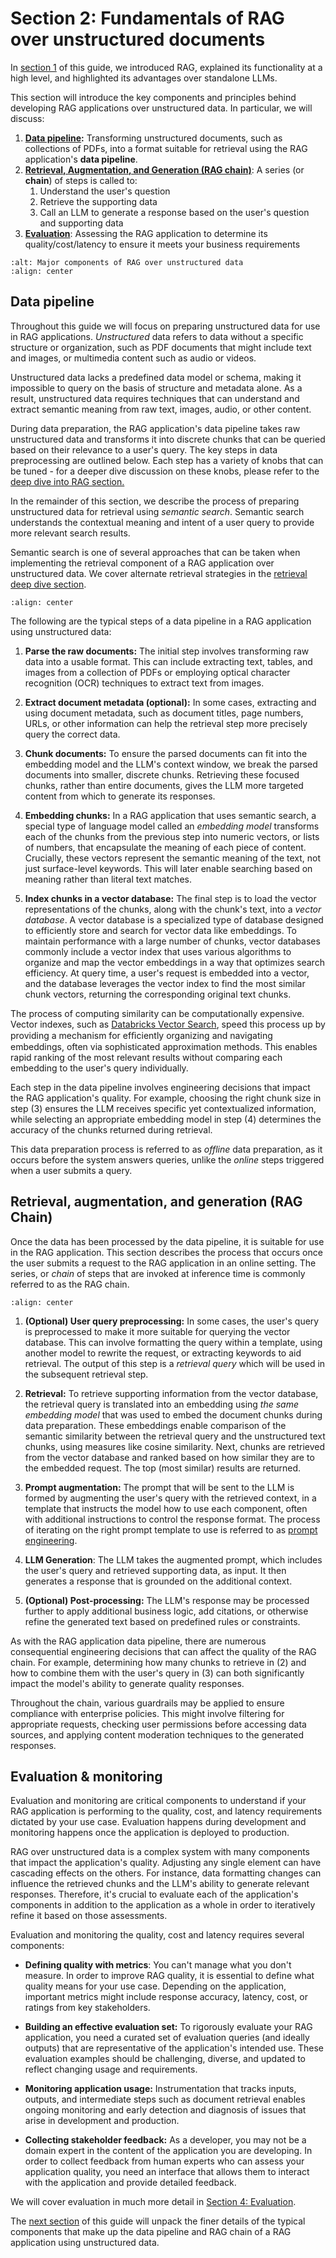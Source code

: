 # Section 2: Fundamentals of RAG over unstructured documents

In [section 1](1-introduction-to-rag) of this guide, we introduced RAG, explained its functionality at a high level, and highlighted its advantages over standalone LLMs.

This section will introduce the key components and principles behind developing RAG applications over unstructured data. In particular, we will discuss:

1. **[Data pipeline](#data-pipeline):** Transforming unstructured documents, such as collections of PDFs, into a format suitable for retrieval using the RAG application's **data pipeline**.
2. [**Retrieval, Augmentation, and Generation (RAG chain)**](#retrieval-augmentation-and-generation-rag-chain): A series (or **chain**) of steps is called to:
    1. Understand the user's question
    2. Retrieve the supporting data
    3. Call an LLM to generate a response based on the user's question and supporting data
3. [**Evaluation**](#evaluation-monitoring): Assessing the RAG application to determine its quality/cost/latency to ensure it meets your business requirements

```{image} ../images/2-fundamentals-unstructured/1_img.png
:alt: Major components of RAG over unstructured data
:align: center
```

## Data pipeline

Throughout this guide we will focus on preparing unstructured data for use in RAG applications. *Unstructured* data refers to data without a specific structure or organization, such as PDF documents that might include text and images, or multimedia content such as audio or videos.

Unstructured data lacks a predefined data model or schema, making it impossible to query on the basis of structure and metadata alone. As a result, unstructured data requires techniques that can understand and extract semantic meaning from raw text, images, audio, or other content.

During data preparation, the RAG application's data pipeline takes raw unstructured data and transforms it into discrete chunks that can be queried based on their relevance to a user's query. The key steps in data preprocessing are outlined below. Each step has a variety of knobs that can be tuned - for a deeper dive discussion on these knobs, please refer to the [deep dive into RAG section.](/nbs/3-deep-dive)

In the remainder of this section, we describe the process of preparing unstructured data for retrieval using *semantic search*. Semantic search understands the contextual meaning and intent of a user query to provide more relevant search results.

Semantic search is one of several approaches that can be taken when implementing the retrieval component of a RAG application over unstructured data. We cover alternate retrieval strategies in the [retrieval deep dive section](/nbs/3-deep-dive).

```{image} ../images/2-fundamentals-unstructured/2_img.png
:align: center
```

The following are the typical steps of a data pipeline in a RAG application using unstructured data:

1. **Parse the raw documents:** The initial step involves transforming raw data into a usable format. This can include extracting text, tables, and images from a collection of PDFs or employing optical character recognition (OCR) techniques to extract text from images.

2. **Extract document metadata (optional):** In some cases, extracting and using document metadata, such as document titles, page numbers, URLs, or other information can help the retrieval step more precisely query the correct data.

3. **Chunk documents:** To ensure the parsed documents can fit into the embedding model and the LLM's context window, we break the parsed documents into smaller, discrete chunks. Retrieving these focused chunks, rather than entire documents, gives the LLM more targeted content from which to generate its responses.

4. **Embedding chunks:** In a RAG application that uses semantic search, a special type of language model called an *embedding model* transforms each of the chunks from the previous step into numeric vectors, or lists of numbers, that encapsulate the meaning of each piece of content. Crucially, these vectors represent the semantic meaning of the text, not just surface-level keywords. This will later enable searching based on meaning rather than literal text matches.

5. **Index chunks in a vector database:** The final step is to load the vector representations of the chunks, along with the chunk's text, into a *vector database*. A vector database is a specialized type of database designed to efficiently store and search for vector data like embeddings. To maintain performance with a large number of chunks, vector databases commonly include a vector index that uses various algorithms to organize and map the vector embeddings in a way that optimizes search efficiency. At query time, a user's request is embedded into a vector, and the database leverages the vector index to find the most similar chunk vectors, returning the corresponding original text chunks.

The process of computing similarity can be computationally expensive. Vector indexes, such as [Databricks Vector Search](https://docs.databricks.com/en/generative-ai/vector-search.html), speed this process up by providing a mechanism for efﬁciently organizing and navigating embeddings, often via sophisticated approximation methods. This enables rapid ranking of the most relevant results without comparing each embedding to the user's query individually.

Each step in the data pipeline involves engineering decisions that impact the RAG application's quality. For example, choosing the right chunk size in step (3) ensures the LLM receives specific yet contextualized information, while selecting an appropriate embedding model in step (4) determines the accuracy of the chunks returned during retrieval.

This data preparation process is referred to as *offline* data preparation, as it occurs before the system answers queries, unlike the *online* steps triggered when a user submits a query.

## Retrieval, augmentation, and generation (RAG Chain)

Once the data has been processed by the data pipeline, it is suitable for use in the RAG application. This section describes the process that occurs once the user submits a request to the RAG application in an online setting. The series, or *chain* of steps that are invoked at inference time is commonly referred to as the RAG chain.

```{image} ../images/2-fundamentals-unstructured/3_img.png
:align: center
```

1. **(Optional) User query preprocessing:** In some cases, the user's query is preprocessed to make it more suitable for querying the vector database. This can involve formatting the query within a template, using another model to rewrite the request, or extracting keywords to aid retrieval. The output of this step is a *retrieval query* which will be used in the subsequent retrieval step.

2. **Retrieval:** To retrieve supporting information from the vector database, the retrieval query is translated into an embedding using *the same embedding model* that was used to embed the document chunks during data preparation. These embeddings enable comparison of the semantic similarity between the retrieval query and the unstructured text chunks, using measures like cosine similarity. Next, chunks are retrieved from the vector database and ranked based on how similar they are to the embedded request. The top (most similar) results are returned.

3. **Prompt augmentation:** The prompt that will be sent to the LLM is formed by augmenting the user's query with the retrieved context, in a template that instructs the model how to use each component, often with additional instructions to control the response format. The process of iterating on the right prompt template to use is referred to as [prompt engineering](https://en.wikipedia.org/wiki/Prompt_engineering).

4. **LLM Generation**: The LLM takes the augmented prompt, which includes the user's query and retrieved supporting data, as input. It then generates a response that is grounded on the additional context.

5. **(Optional) Post-processing:** The LLM's response may be processed further to apply additional business logic, add citations, or otherwise refine the generated text based on predefined rules or constraints.

As with the RAG application data pipeline, there are numerous consequential engineering decisions that can affect the quality of the RAG chain. For example, determining how many chunks to retrieve in (2) and how to combine them with the user's query in (3) can both significantly impact the model's ability to generate quality responses.

Throughout the chain, various guardrails may be applied to ensure compliance with enterprise policies. This might involve filtering for appropriate requests, checking user permissions before accessing data sources, and applying content moderation techniques to the generated responses.

## Evaluation & monitoring

Evaluation and monitoring are critical components to understand if your RAG application is performing to the quality, cost, and latency requirements dictated by your use case. Evaluation happens during development and monitoring happens once the application is deployed to production.

RAG over unstructured data is a complex system with many components that impact the application's quality. Adjusting any single element can have cascading effects on the others. For instance, data formatting changes can influence the retrieved chunks and the LLM's ability to generate relevant responses. Therefore, it's crucial to evaluate each of the application's components in addition to the application as a whole in order to iteratively refine it based on those assessments.

Evaluation and monitoring the quality, cost and latency requires several components:

- **Defining quality with metrics**: You can't manage what you don't measure. In order to improve RAG quality, it is essential to define what quality means for your use case. Depending on the application, important metrics might include response accuracy, latency, cost, or ratings from key stakeholders.

- **Building an effective evaluation set:** To rigorously evaluate your RAG application, you need a curated set of evaluation queries (and ideally outputs) that are representative of the application's intended use. These evaluation examples should be challenging, diverse, and updated to reflect changing usage and requirements.

- **Monitoring application usage:** Instrumentation that tracks inputs, outputs, and intermediate steps such as document retrieval enables ongoing monitoring and early detection and diagnosis of issues that arise in development and production.

- **Collecting stakeholder feedback:** As a developer, you may not be a domain expert in the content of the application you are developing. In order to collect feedback from human experts who can assess your application quality, you need an interface that allows them to interact with the application and provide detailed feedback.

We will cover evaluation in much more detail in [Section 4: Evaluation](nbs/4-evaluation).

The [next section](/nbs/3-deep-dive) of this guide will unpack the finer details of the typical components that make up the data pipeline and RAG chain of a RAG application using unstructured data.
